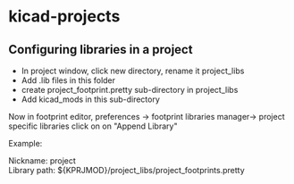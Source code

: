 # kicad-projects

## Configuring libraries in a project

* In project window, click new directory, rename it project_libs
* Add .lib files in this folder
* create project\_footprint.pretty sub-directory in project_libs
* Add kicad_mods in this sub-directory

Now in footprint editor, preferences -> footprint libraries manager-> project specific libraries click on on "Append Library"  

Example:  

Nickname: project  
Library path: ${KPRJMOD}/project\_libs/project\_footprints.pretty  




